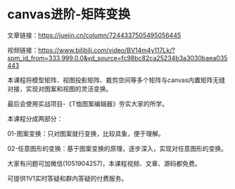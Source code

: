# canvas进阶-矩阵变换

文章链接：https://juejin.cn/column/7244337505495056445

视频链接：https://www.bilibili.com/video/BV14m4y117Lk/?spm_id_from=333.999.0.0&vd_source=fc98bc82ca25234b3a3030baea035443

本课程将模型矩阵、视图投影矩阵、裁剪空间等多个矩阵与canvas内置矩阵无缝对接，实现对图案和视图的灵活变换。

最后会使用实战项目-《T恤图案编辑器》夯实大家的所学。

本课程分成两部分：

01-图案变换：只对图案就行变换，比较具象，便于理解。

02-任意图形的变换：基于图案变换的原理，逐步深入，实现对任意图形的变换。

大家有问题可加微信(1051904257)，本课程视频、文章、源码都免费。

可提供1V1实时答疑和群内答疑的付费服务。
